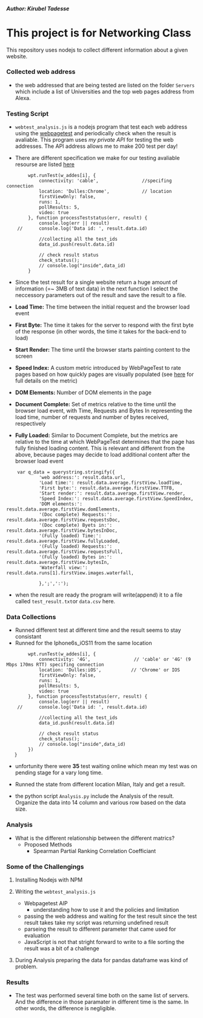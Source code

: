 ##### Author: Kirubel Tadesse

# This project is for Networking Class

This repository uses nodejs to collect different information about a given website.

### Collected web address
- the web addressed that are being tested are listed on the folder `Servers` which include a list of Universities and the top web pages address from Alexa. 

### Testing Script
- `webtest_analysis.js` is a nodejs program that test each web address using the [webpagetest](https://webpagetest.org) and periodically check when the result is avaliable. This program uses *my private API* for testing the web addresses. The API address allows me to make 200 test per day!

- There are different specification we make for our testing avaliable resourse are listed [here](https://webpagetest.org/getLocations.php)

```
		wpt.runTest(w_addes[i], {
			connectivity: 'cable',                //specifing connection
			location: 'Dulles:Chrome',			  // location	
			firstViewOnly: false,
			runs: 1,
			pollResults: 5,
			video: true
		}, function processTeststatus(err, result) { 
			console.log(err || result)
	//		console.log('Data id: ', result.data.id)

			//collecting all the test_ids
			data_id.push(result.data.id)

			// check result status
			check_status();
			// console.log("inside",data_id)
		}
```

- Since the test result for a single website return a huge amount of information (=~ 3MB of text data) in the next function I select the neccessory parameters out of the result and save the result to a file. 

- **Load Time:** The time between the initial request and the browser load event
- **First Byte:** The time it takes for the server to respond with the first byte of the response (in other words, the time it takes for the back-end to load)
- **Start Render:** The time until the browser starts painting content to the screen
- **Speed Index:** A custom metric introduced by WebPageTest to rate pages based on how quickly pages are visually populated (see [here](https://sites.google.com/a/webpagetest.org/docs/using-webpagetest/metrics/speed-index) for full details on the metric)
- **DOM Elements:** Number of DOM elements in the page
- **Document Complete:** Set of metrics relative to the time until the browser load event, with Time, Requests and Bytes In representing the load time, number of requests and number of bytes received, respectively
- **Fully Loaded:** Similar to Document Complete, but the metrics are relative to the time at which WebPageTest determines that the page has fully finished loading content. This is relevant and different from the above, because pages may decide to load additional content after the browser load event
```
	var q_data = querystring.stringify({
			'web address:': result.data.url,
			'Load time:': result.data.average.firstView.loadTime,
			'First byte:': result.data.average.firstView.TTFB,
			'Start render:': result.data.average.firstView.render,
			'Speed Index:': result.data.average.firstView.SpeedIndex,
			'DOM elements:': result.data.average.firstView.domElements,
			'(Doc complete) Requests:': result.data.average.firstView.requestsDoc,
			'(Doc complete) Byets in:': result.data.average.firstView.bytesInDoc,
			'(Fully loaded) Time:': result.data.average.firstView.fullyLoaded,
			'(Fully loaded) Requests:': result.data.average.firstView.requestsFull,
			'(Fully loaded) Bytes in:': result.data.average.firstView.bytesIn,
			'Waterfall view:': result.data.runs[1].firstView.images.waterfall,
			
			},';',':');
```
- when the result are ready the program will write(append) it to a file called `test_result.txt`or `data.csv` here. 

### Data Collections 
- Runned different test at different time and the result seems to stay consistant
- Runned for the Iphone6s\_iOS11 from the same location 
```
		wpt.runTest(w_addes[i], {
			connectivity: '4G',                // 'cable' or '4G' (9 Mbps 170ms RTT) specifing connection
			location: 'Dulles:iOS',			  // 'Chrome' or IOS 	
			firstViewOnly: false,
			runs: 1,
			pollResults: 5,
			video: true
		}, function processTeststatus(err, result) { 
			console.log(err || result)
	//		console.log('Data id: ', result.data.id)

			//collecting all the test_ids
			data_id.push(result.data.id)

			// check result status
			check_status();
			// console.log("inside",data_id)
		})
   }	
```
- unfortunity there were **35** test waiting online which mean my test was on pending stage for a vary long time.
- Runned the state from different location Milan, Italy and get a result.

- the python script `Analysis.py` include the Analysis of the result. Organize the data into 14 column and various row based on the data size.


### Analysis 
- What is the different relationship between the different matrics?
	- Proposed Methods
		- Spearman Partial Ranking Correlation Coefficiant 

### Some of the Challengings

1. Installing Nodejs with NPM
2. Writing the `webtest_analysis.js` 
	- Webpagetest AIP
		- understanding how to use it and the policies and limitation
	- passing the web address and waiting for the test result since the test result takes take my script was returning undefined result
	- parseing the result to different parameter that came used for evaluation
	- JavaScript is not that stright forward to write to a file sorting the result was a bit of a challenge
	
3. During Analysis preparing the data for pandas dataframe was kind of problem.


### Results 
- The test was performed several time both on the same list of servers. And the difference in those paramater in different time is the same. In other words, the difference is negligible.





